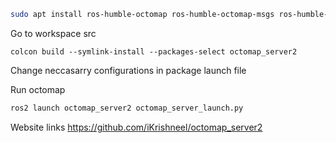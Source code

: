 ```bash
sudo apt install ros-humble-octomap ros-humble-octomap-msgs ros-humble-octomap-server

```
Go to workspace src
```
colcon build --symlink-install --packages-select octomap_server2
```
Change neccasarry configurations in package launch file

Run octomap
```bash
ros2 launch octomap_server2 octomap_server_launch.py
```


Website links
https://github.com/iKrishneel/octomap_server2